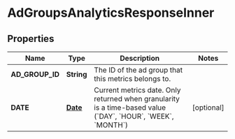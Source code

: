 

# AdGroupsAnalyticsResponseInner

## Properties

Name | Type | Description | Notes
------------ | ------------- | ------------- | -------------
**AD_GROUP_ID** | **String** | The ID of the ad group that this metrics belongs to. | 
**DATE** | [**Date**](Date.md) | Current metrics date. Only returned when granularity is a time-based value (&#x60;DAY&#x60;, &#x60;HOUR&#x60;, &#x60;WEEK&#x60;, &#x60;MONTH&#x60;) |  [optional]





